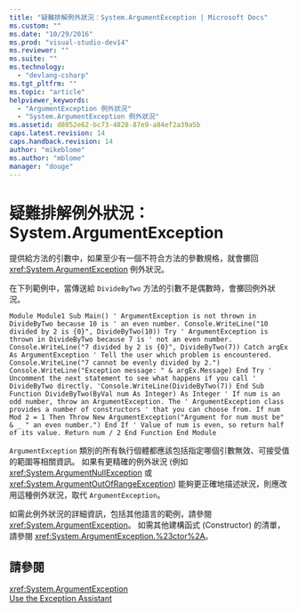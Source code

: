 ```yaml
---
title: "疑難排解例外狀況：System.ArgumentException | Microsoft Docs"
ms.custom: ""
ms.date: "10/29/2016"
ms.prod: "visual-studio-dev14"
ms.reviewer: ""
ms.suite: ""
ms.technology: 
  - "devlang-csharp"
ms.tgt_pltfrm: ""
ms.topic: "article"
helpviewer_keywords: 
  - "ArgumentException 例外狀況"
  - "System.ArgumentException 例外狀況"
ms.assetid: d8052e62-bc73-4828-87e9-a84ef2a39a5b
caps.latest.revision: 14
caps.handback.revision: 14
author: "mikeblome"
ms.author: "mblome"
manager: "douge"
---
```

# 疑難排解例外狀況：System.ArgumentException
提供給方法的引數中，如果至少有一個不符合方法的參數規格，就會擲回 <xref:System.ArgumentException> 例外狀況。  
  
 在下列範例中，當傳送給 `DivideByTwo` 方法的引數不是偶數時，會擲回例外狀況。  
  
```vb#  
Module Module1 Sub Main() ' ArgumentException is not thrown in DivideByTwo because 10 is ' an even number. Console.WriteLine("10 divided by 2 is {0}", DivideByTwo(10)) Try ' ArgumentException is thrown in DivideByTwo because 7 is ' not an even number. Console.WriteLine("7 divided by 2 is {0}", DivideByTwo(7)) Catch argEx As ArgumentException ' Tell the user which problem is encountered. Console.WriteLine("7 cannot be evenly divided by 2.") Console.WriteLine("Exception message: " & argEx.Message) End Try ' Uncomment the next statement to see what happens if you call ' DivideByTwo directly. 'Console.WriteLine(DivideByTwo(7)) End Sub Function DivideByTwo(ByVal num As Integer) As Integer ' If num is an odd number, throw an ArgumentException. The ' ArgumentException class provides a number of constructors ' that you can choose from. If num Mod 2 = 1 Then Throw New ArgumentException("Argument for num must be" & _ " an even number.") End If ' Value of num is even, so return half of its value. Return num / 2 End Function End Module  
```  
  
 `ArgumentException` 類別的所有執行個體都應該包括指定哪個引數無效、可接受值的範圍等相關資訊。 如果有更精確的例外狀況 \(例如 <xref:System.ArgumentNullException> 或 <xref:System.ArgumentOutOfRangeException>\) 能夠更正確地描述狀況，則應改用這種例外狀況，取代 `ArgumentException`。  
  
 如需此例外狀況的詳細資訊，包括其他語言的範例，請參閱 <xref:System.ArgumentException>。 如需其他建構函式 \(Constructor\) 的清單，請參閱 <xref:System.ArgumentException.%23ctor%2A>。  
  
## 請參閱  
 <xref:System.ArgumentException>   
 [Use the Exception Assistant](../Topic/How%20to:%20Use%20the%20Exception%20Assistant.md)